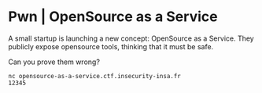 # Pwn | OpenSource as a Service

A small startup is launching a new concept: OpenSource as a Service. They publicly expose opensource tools, thinking that it must be safe.

Can you prove them wrong?

<code>nc opensource-as-a-service.ctf.insecurity-insa.fr 12345</code>
